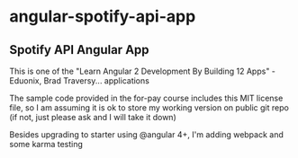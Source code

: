 # angular-spotify-api-app
## Spotify API Angular App

This is one of the "Learn Angular 2 Development By Building 12 Apps" - Eduonix, Brad Traversy... applications

The sample code provided in the for-pay course includes this MIT license file, so I am assuming it is ok to store my working version on public git repo (if not, just please ask and I will take it down)

Besides upgrading to starter using @angular 4+, I'm adding webpack and some karma testing